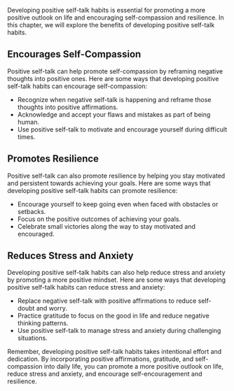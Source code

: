 
Developing positive self-talk habits is essential for promoting a more positive outlook on life and encouraging self-compassion and resilience. In this chapter, we will explore the benefits of developing positive self-talk habits.

Encourages Self-Compassion
--------------------------

Positive self-talk can help promote self-compassion by reframing negative thoughts into positive ones. Here are some ways that developing positive self-talk habits can encourage self-compassion:

* Recognize when negative self-talk is happening and reframe those thoughts into positive affirmations.
* Acknowledge and accept your flaws and mistakes as part of being human.
* Use positive self-talk to motivate and encourage yourself during difficult times.

Promotes Resilience
-------------------

Positive self-talk can also promote resilience by helping you stay motivated and persistent towards achieving your goals. Here are some ways that developing positive self-talk habits can promote resilience:

* Encourage yourself to keep going even when faced with obstacles or setbacks.
* Focus on the positive outcomes of achieving your goals.
* Celebrate small victories along the way to stay motivated and encouraged.

Reduces Stress and Anxiety
--------------------------

Developing positive self-talk habits can also help reduce stress and anxiety by promoting a more positive mindset. Here are some ways that developing positive self-talk habits can reduce stress and anxiety:

* Replace negative self-talk with positive affirmations to reduce self-doubt and worry.
* Practice gratitude to focus on the good in life and reduce negative thinking patterns.
* Use positive self-talk to manage stress and anxiety during challenging situations.

Remember, developing positive self-talk habits takes intentional effort and dedication. By incorporating positive affirmations, gratitude, and self-compassion into daily life, you can promote a more positive outlook on life, reduce stress and anxiety, and encourage self-encouragement and resilience.
